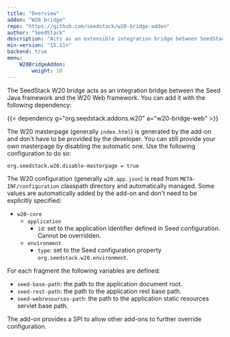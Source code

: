 ```yaml
---
title: "Overview"
addon: "W20 bridge"
repo: "https://github.com/seedstack/w20-bridge-addon"
author: "SeedStack"
description: "Acts as an extensible integration bridge between SeedStack Java and Web frameworks."
min-version: "15.11+"
backend: true
menu:
    W20BridgeAddon:
        weight: 10
---
```


The SeedStack W20 bridge acts as an integration bridge between the Seed Java framework and the W20 Web framework. You can
add it with the following dependency:

{{< dependency g="org.seedstack.addons.w20" a="w20-bridge-web" >}}
    
The W20 masterpage (generally `index.html`) is generated by the add-on and don't have to be provided by the developer.
You can still provide your own masterpage by disabling the automatic one. Use the following configuration to do so:

    org.seedstack.w20.disable-masterpage = true

The W20 configuration (generally `w20.app.json`) is read from `META-INF/configuration` classpath directory and automatically
managed. Some values are automatically added by the add-on and don't need to be explicitly specified:

* `w20-core`
  * `application`
    * `id`: set to the application identifier defined in Seed configuration. Cannot be overridden.
  * `environment`
    * `type`: set to the Seed configuration property `org.seedstack.w20.environment`.

For each fragment the following variables are defined:

* `seed-base-path`: the path to the application document root.
* `seed-rest-path`: the path to the application rest base path.
* `seed-webresources-path`: the path to the application static resources servlet base path.

The add-on provides a SPI to allow other add-ons to further override configuration.
